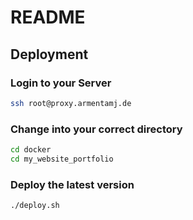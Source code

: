 # README

## Deployment

### Login to your Server
```bash
ssh root@proxy.armentamj.de
```

### Change into your correct directory
```bash
cd docker
cd my_website_portfolio
```

### Deploy the latest version
```bash
./deploy.sh
```


